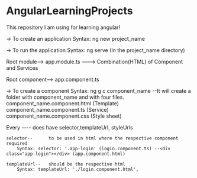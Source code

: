 # AngularLearningProjects

This repository I am using for learning angular!

-> To create an application
	Syntax: ng new project_name

-> To run the application
	Syntax: ng serve (In the project_name directory)

Root module--> app.module.ts  ---> Combination(HTML) of Component and Services

Root component--> app.component.ts

-> To create a component
	Syntax: ng g c component_name --It will create a folder with component_name and with four files.
	component_name.component.html 	(Template)
	component_name.component.ts		(Service)
	component_name.component.css	(Style sheet)

Every ---- does have   selector,templateUrl, styleUrls

	selector--		to be used in html where the respective component required
		Syntax: selector: '.app-login' (login.component.ts) --<div class="app-login"></div>	(app.component.html)
	
	templateUrl-- 	should be the respective html
		Syntax:	templateUrl: './login.component.html',
